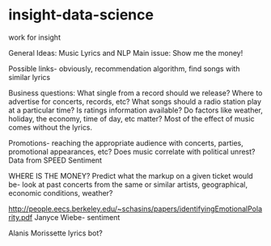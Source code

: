 # insight-data-science
work for insight

General Ideas: Music Lyrics and NLP
Main issue: Show me the money!

Possible links- obviously, recommendation algorithm, find songs with similar lyrics

Business questions: What single from a record should we release? 
Where to advertise for concerts, records, etc?
What songs should a radio station play at a particular time? Is ratings information available? Do factors like weather, holiday, the economy, time of day, etc matter?
Most of the effect of music comes without the lyrics.

Promotions- reaching the appropriate audience with concerts, parties, promotional appearances, etc?
Does music correlate with political unrest? Data from SPEED 
Sentiment

WHERE IS THE MONEY?
Predict what the markup on a given ticket would be- look at past concerts from the same or similar artists, geographical, economic conditions, weather? 

http://people.eecs.berkeley.edu/~schasins/papers/identifyingEmotionalPolarity.pdf Janyce Wiebe- sentiment

Alanis Morissette lyrics bot?

